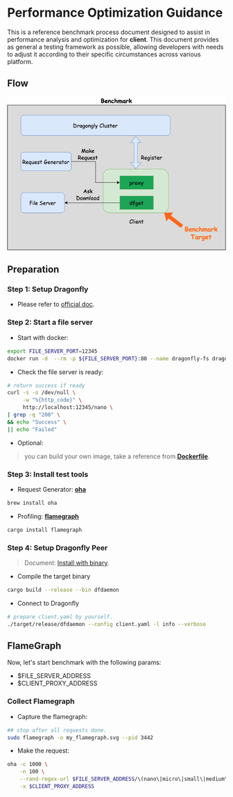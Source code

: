 # Performance Optimization Guidance

This is a reference benchmark process document designed to
assist in performance analysis and optimization for **client**.
This document provides as general a testing framework as possible,
allowing developers with needs to adjust it
according to their specific circumstances across various platform.

## Flow

![architecture](images/performance-testing-arch.png)

## Preparation

### Step 1: Setup Dragonfly

- Please refer to [official doc](https://d7y.io/docs/next/getting-started/installation/helm-charts/).

### Step 2: Start a file server

- Start with docker:

```bash
export FILE_SERVER_PORT=12345
docker run -d  --rm -p ${FILE_SERVER_PORT}:80 --name dragonfly-fs dragonflyoss/file-server:latest
```

- Check the file server is ready:

```bash
# return success if ready
curl -s -o /dev/null \
     -w "%{http_code}" \
     http://localhost:12345/nano \
| grep -q "200" \
&& echo "Success" \
|| echo "Failed"
```

- Optional:

> you can build your own image, take a reference from [**Dockerfile**](https://github.com/dragonflyoss/perf-tests/blob/main/tools/file-server/Dockerfile).

### Step 3: Install test tools

- Request Generator: [**oha**](https://github.com/hatoo/oha)

```bash
brew install oha
```

- Profiling: [**flamegraph**](https://github.com/flamegraph-rs/flamegraph)

```bash
cargo install flamegraph
```

### Step 4: Setup Dragonfly Peer

> Document: [Install with binary](https://d7y.io/docs/next/getting-started/installation/binaries/).

- Compile the target binary

```bash
cargo build --release --bin dfdaemon
```

- Connect to Dragonfly

```bash
# prepare client.yaml by yourself.
./target/release/dfdaemon --config client.yaml -l info --verbose
```

## FlameGraph

Now, let's start benchmark with the following params:

- $FILE_SERVER_ADDRESS
- $CLIENT_PROXY_ADDRESS

### Collect Flamegraph

- Capture the flamegraph:

```bash
## stop after all requests done.
sudo flamegraph -o my_flamegraph.svg --pid 3442
```

- Make the request:

```bash
oha -c 1000 \
    -n 100 \
    --rand-regex-url $FILE_SERVER_ADDRESS/\(nano\|micro\|small\|medium\|large\) \
    -x $CLIENT_PROXY_ADDRESS
```
